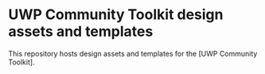 # UWP Community Toolkit design assets and templates
This repository hosts design assets and templates for the [UWP Community Toolkit].